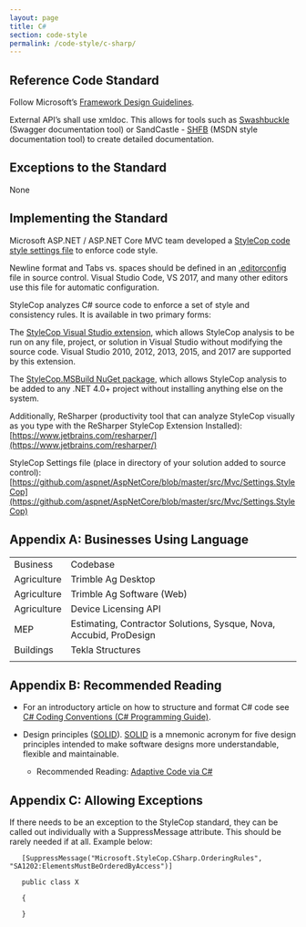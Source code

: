 ```yaml
---
layout: page
title: C#
section: code-style
permalink: /code-style/c-sharp/
---
```


## Reference Code Standard

Follow Microsoft’s [Framework Design Guidelines](https://docs.microsoft.com/en-us/dotnet/standard/design-guidelines/).

External API’s shall use xmldoc. This allows for tools such as [Swashbuckle](https://www.nuget.org/packages/Swashbuckle) (Swagger documentation tool) or SandCastle - [SHFB](https://github.com/EWSoftware/SHFB) (MSDN style documentation tool) to create detailed documentation.

## Exceptions to the Standard

None

## Implementing the Standard

Microsoft ASP.NET / ASP.NET Core MVC team developed a [StyleCop code style settings file](https://github.com/aspnet/AspNetCore/blob/master/src/Mvc/Settings.StyleCop) to enforce code style.

Newline format and Tabs vs. spaces should be defined in an [.editorconfig](https://docs.microsoft.com/en-us/visualstudio/ide/create-portable-custom-editor-options) file in source control. Visual Studio Code, VS 2017, and many other editors use this file for automatic configuration.

StyleCop analyzes C# source code to enforce a set of style and consistency rules. It is available in two primary forms:

The [StyleCop Visual Studio extension](https://visualstudiogallery.msdn.microsoft.com/5441d959-387f-4cb2-a8c0-9998dd1fa49f), which allows StyleCop analysis to be run on any file, project, or solution in Visual Studio without modifying the source code. Visual Studio 2010, 2012, 2013, 2015, and 2017 are supported by this extension.

The [StyleCop.MSBuild NuGet package](https://www.nuget.org/packages/StyleCop.MSBuild), which allows StyleCop analysis to be added to any .NET 4.0+ project without installing anything else on the system.

Additionally, ReSharper (productivity tool that can analyze StyleCop visually as you type with the ReSharper StyleCop Extension Installed): [https://www.jetbrains.com/resharper/](https://www.jetbrains.com/resharper/)

StyleCop Settings file (place in directory of your solution added to source control): [https://github.com/aspnet/AspNetCore/blob/master/src/Mvc/Settings.StyleCop](https://github.com/aspnet/AspNetCore/blob/master/src/Mvc/Settings.StyleCop)

## Appendix A: Businesses Using Language

<table>
  <tr>
    <td>Business</td>
    <td>Codebase</td>
  </tr>
  <tr>
    <td>Agriculture</td>
    <td>Trimble Ag Desktop</td>
  </tr>
  <tr>
    <td>Agriculture</td>
    <td>Trimble Ag Software (Web)</td>
  </tr>
  <tr>
    <td>Agriculture</td>
    <td>Device Licensing API</td>
  </tr>
  <tr>
    <td>MEP</td>
    <td>Estimating, Contractor Solutions, Sysque, Nova, Accubid, ProDesign</td>
  </tr>
  <tr>
    <td>Buildings</td>
    <td>Tekla Structures</td>
  </tr>
  <tr>
    <td></td>
    <td></td>
  </tr>
</table>


## Appendix B: Recommended Reading

* For an introductory article on how to structure and format C# code see [C# Coding Conventions (C# Programming Guide)](https://docs.microsoft.com/en-us/dotnet/csharp/programming-guide/inside-a-program/coding-conventions). 
* Design principles ([SOLID](https://en.wikipedia.org/wiki/SOLID_%28object-oriented_design%29)). [SOLID](https://en.wikipedia.org/wiki/SOLID_%28object-oriented_design%29) is a mnemonic acronym for five design principles intended to make software designs more understandable, flexible and maintainable.

    * Recommended Reading: [Adaptive Code via C#](https://www.amazon.com/Adaptive-Code-via-principles-Developer/dp/0735683204)

## Appendix C: Allowing Exceptions

 If there needs to be an exception to the StyleCop standard, they can be called out individually with a SuppressMessage attribute. This should be rarely needed if at all. Example below:
```
   [SuppressMessage("Microsoft.StyleCop.CSharp.OrderingRules", "SA1202:ElementsMustBeOrderedByAccess")]

   public class X

   {

   }

```